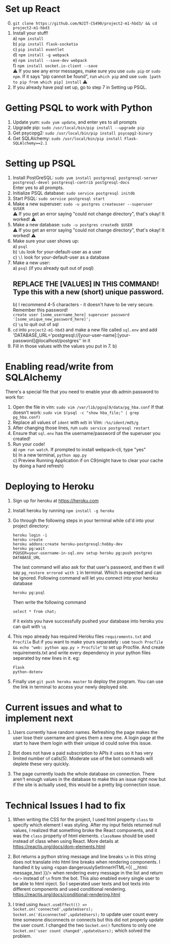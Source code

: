 # Set up React  
0. `git clone https://github.com/NJIT-CS490/project2-m1-hbd3/ && cd project2-m1-hbd3`    
1. Install your stuff!    
  a) `npm install`    
  b) `pip install flask-socketio`    
  c) `pip install eventlet`    
  d) `npm install -g webpack`    
  e) `npm install --save-dev webpack`    
  f) `npm install socket.io-client --save`    
:warning: If you see any error messages, make sure you use `sudo pip` or `sudo npm`. If it says "pip cannot be found", run `which pip` and use `sudo [path to pip from which pip] install` :warning:    
2. If you already have psql set up, go to step 7 in Setting up PSQL.   
  
# Getting PSQL to work with Python  
  
1. Update yum: `sudo yum update`, and enter yes to all prompts    
2. Upgrade pip: `sudo /usr/local/bin/pip install --upgrade pip`  
3. Get psycopg2: `sudo /usr/local/bin/pip install psycopg2-binary`    
4. Get SQLAlchemy: `sudo /usr/local/bin/pip install Flask-SQLAlchemy==2.1`    
  
# Setting up PSQL  
  
1. Install PostGreSQL: `sudo yum install postgresql postgresql-server postgresql-devel postgresql-contrib postgresql-docs`    
    Enter yes to all prompts.    
2. Initialize PSQL database: `sudo service postgresql initdb`    
3. Start PSQL: `sudo service postgresql start`    
4. Make a new superuser: `sudo -u postgres createuser --superuser $USER`    
     :warning: If you get an error saying "could not change directory", that's okay! It worked! :warning:   
5. Make a new database: `sudo -u postgres createdb $USER`    
        :warning: If you get an error saying "could not change directory", that's okay! It worked! :warning:     
6. Make sure your user shows up:    
    a) `psql`    
    b) `\du` look for your-default-user as a user    
    c) `\l` look for your-default-user as a database    
7. Make a new user:    
    a) `psql` (if you already quit out of psql)    
    ## REPLACE THE [VALUES] IN THIS COMMAND! Type this with a new (short) unique password.   
    b) I recommend 4-5 characters - it doesn't have to be very secure. Remember this password!  
        `create user [some_username_here] superuser password '[some_unique_new_password_here]';`    
    c) `\q` to quit out of sql    
8. `cd` into `project2-m1-hbd3` and make a new file called `sql.env` and add 'DATABASE_URL=\'postgresql://\[your-user-name\]:\[your-password\]@localhost/postgres\'' in it  
9. Fill in those values with the values you put in 7. b)  
  
  
# Enabling read/write from SQLAlchemy  
There's a special file that you need to enable your db admin password to work for:  
1. Open the file in vim: `sudo vim /var/lib/pgsql9/data/pg_hba.conf`
If that doesn't work: `sudo vim $(psql -c "show hba_file;" | grep pg_hba.conf)`  
2. Replace all values of `ident` with `md5` in Vim: `:%s/ident/md5/g`  
3. After changing those lines, run `sudo service postgresql restart`  
4. Ensure that `sql.env` has the username/password of the superuser you created!  
5. Run your code!    
  a) `npm run watch`. If prompted to install webpack-cli, type "yes"    
  b) In a new terminal, `python app.py`    
  c) Preview Running Application if on C9(might have to clear your cache by doing a hard refresh)    
  
#  Deploying to Heroku 
1. Sign up for heroku at https://heroku.com 

2. Install heroku by running `npm install -g heroku`
3. Go through the following steps in your terminal while cd'd into your project directory:
    ```
    heroku login -i
    heroku create
    heroku addons:create heroku-postgresql:hobby-dev
    heroku pg:wait
    PGUSER=your-username-in-sql.env setup heroku pg:push postgres DATABASE_URL
    ```
    The last command will also ask for that user's password, and then it will say `pg_restore errored with 1` in terminal. 
    Which is  expected and can be ignored. 
    Following command will let you connect into your heroku database
    ```
    heroku pg:psql
    ```
    Then write the following command 
    ```
    select * from chat;
    ```
    if it exists you have successfully pushed your database into heroku you can quit with `\q`
    
 4. This repo already has required Heroku files `requirements.txt` and `Procfile`
    But if you want to make yours separately : use `touch Procfile && echo "web: python app.py > Procfile"` to set up Procfile.
    And create requirements.txt and write every dependency in your python files seperated by new lines in it. eg:
    ```
    Flask
    python-dotenv
    ```
    
 5. Finally use `git push heroku master` to deploy the program. You can use the link in terminal to access your newly deployed site.
    
    
# Current issues and what to implement next

1. Users currently have random names. Refreshing the page makes the user lose their username and gives them a new one. A login page at the start to have them login with their unique id could solve this issue.

2. Bot does not have a paid subscription to APIs it uses so it has very limited number of calls(5). Moderate use of the bot commands will deplete these very quickly.

3. The page currently loads the whole database on connection. There aren't enough values in the database to make this an issue right now but if the site is actually used, this would be a pretty big connection issue.

# Technical Issues I had to fix

1. When writing the CSS for the project, I used html property `class` to specify which element I was styling. After my input fields returned null values, I realized that something broke the React components, and it was the `class` property of html elements. `className` should be used instead of class when using React. More details at https://reactjs.org/docs/dom-elements.html

2. Bot returns a python string message and line breaks `\n` in this string does not translate into html line breaks when rendering components. I handled it by using <span dangerouslySetInnerHTML={{ __html: message_text }}/> when rendering every message in the list and return `<br>` instead of `\n` from the bot. This also enabled every single user to be able to html inject. So I seperated user texts and bot texts into different components and used conditional rendering. https://reactjs.org/docs/conditional-rendering.html

3. I tried using `React.useEffect(() => Socket.on('connected',updateUsers); Socket.on('disconnected',updateUsers);` to update user count every time someone disconnects or connects but this did not properly update the user count. I changed the two `Socket.on()` functions to only one `Socket.on('user count changed',updateUsers);` which solved the problem.
